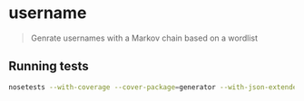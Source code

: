 # username
> Genrate usernames with a Markov chain based on a wordlist

## Running tests
```bash
nosetests --with-coverage --cover-package=generator --with-json-extended
```
